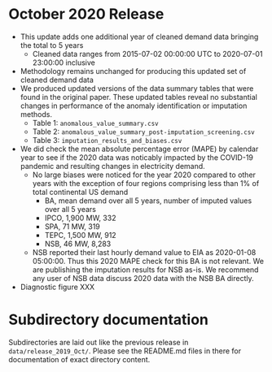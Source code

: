# October 2020 Release

 * This update adds one additional year of cleaned demand data bringing the total to 5 years
   * Cleaned data ranges from 2015-07-02 00:00:00 UTC to 2020-07-01 23:00:00 inclusive
 * Methodology remains unchanged for producing this updated set of cleaned demand data
 * We produced updated versions of the data summary tables that were found in the original paper. These updated tables reveal no substantial changes in performance of the anomaly identification or imputation methods.
   * Table 1: `anomalous_value_summary.csv`
   * Table 2: `anomalous_value_summary_post-imputation_screening.csv`
   * Table 3: `imputation_results_and_biases.csv`
 * We did check the mean absolute percentage error (MAPE) by calendar year to see if the 2020 data was noticably impacted by the COVID-19 pandemic and resulting changes in electricity demand.
   * No large biases were noticed for the year 2020 compared to other years with the exception of four regions comprising less than 1% of total continental US demand
     * BA, mean demand over all 5 years, number of imputed values over all 5 years
     * IPCO, 1,900 MW, 332
     * SPA, 71 MW, 319
     * TEPC, 1,500 MW, 912
     * NSB, 46 MW, 8,283 
   * NSB reported their last hourly demand value to EIA as 2020-01-08 05:00:00. Thus this 2020 MAPE check for this BA is not relevant. We are publishing the imputation results for NSB as-is. We recommend any user of NSB data discuss 2020 data with the NSB BA directly.
 * Diagnostic figure XXX

# Subdirectory documentation

Subdirectories are laid out like the previous release in `data/release_2019_Oct/`. 
Please see the README.md files in there for documentation of exact directory content.
